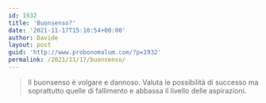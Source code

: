 ```yaml
---
id: 1932
title: 'Buonsenso?'
date: '2021-11-17T15:10:54+00:00'
author: Davide
layout: post
guid: 'http://www.probonomalum.com/?p=1932'
permalink: /2021/11/17/buonsenso/
---
```


> Il buonsenso è volgare e dannoso. Valuta le possibilità di successo ma soprattutto quelle di fallimento e abbassa il livello delle aspirazioni.
